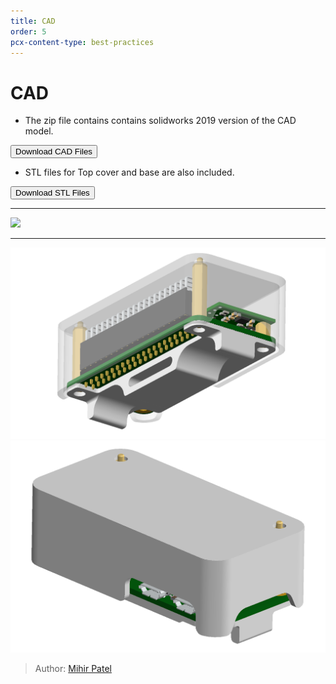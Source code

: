 ```yaml
---
title: CAD
order: 5
pcx-content-type: best-practices
---
```


# CAD

- The zip file contains contains solidworks 2019 version of the CAD model.

<Button type="secondary" href="https://github.com/mihyr/robokinesis/raw/main/cad/Robokinesis.zip">Download CAD Files</Button>

- STL files for Top cover and base are also included.

<Button type="secondary" href="https://github.com/mihyr/robokinesis/tree/main/cad">Download STL Files</Button>

---
![](https://raw.githubusercontent.com/mihyr/robokinesis/main/media/rk.gif)

---
![](https://raw.githubusercontent.com/mihyr/robokinesis/main/media/cad_transparent1.png)
![](https://raw.githubusercontent.com/mihyr/robokinesis/main/media/cad1.png)


> Author: [Mihir Patel](https://github.com/mihyr)